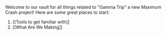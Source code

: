 Welcome to our vault for all things related to "Gamma Trip" a new Maximum Crash project!
Here are some great places to start:

1. [[Tools to get familiar with]]
2. [[What Are We Making]]